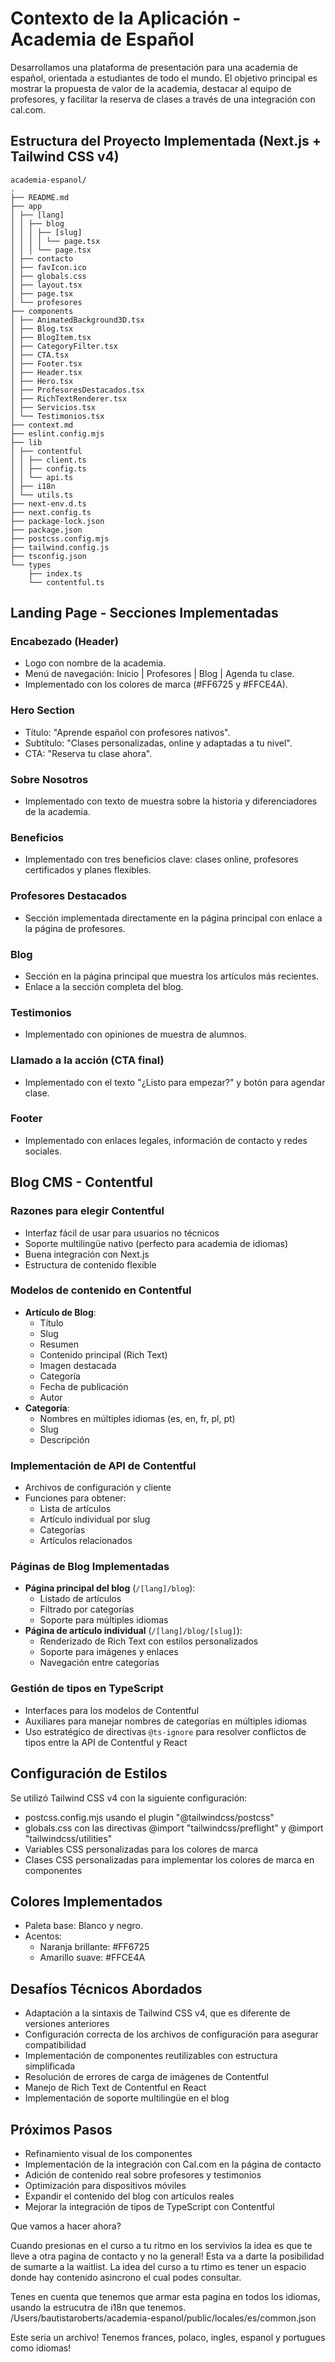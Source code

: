 # Contexto de la Aplicación - Academia de Español

Desarrollamos una plataforma de presentación para una academia de español, orientada a estudiantes de todo el mundo. El objetivo principal es mostrar la propuesta de valor de la academia, destacar al equipo de profesores, y facilitar la reserva de clases a través de una integración con cal.com.

## Estructura del Proyecto Implementada (Next.js + Tailwind CSS v4)

```
academia-espanol/
.
├── README.md
├── app
│ ├── [lang]
│ │ ├── blog
│ │ │ ├── [slug]
│ │ │ │ └── page.tsx
│ │ │ └── page.tsx
│ ├── contacto
│ ├── favIcon.ico
│ ├── globals.css
│ ├── layout.tsx
│ ├── page.tsx
│ └── profesores
├── components
│ ├── AnimatedBackground3D.tsx
│ ├── Blog.tsx
│ ├── BlogItem.tsx
│ ├── CategoryFilter.tsx
│ ├── CTA.tsx
│ ├── Footer.tsx
│ ├── Header.tsx
│ ├── Hero.tsx
│ ├── ProfesoresDestacados.tsx
│ ├── RichTextRenderer.tsx
│ ├── Servicios.tsx
│ └── Testimonios.tsx
├── context.md
├── eslint.config.mjs
├── lib
│ ├── contentful
│ │ ├── client.ts
│ │ ├── config.ts
│ │ └── api.ts
│ ├── i18n
│ └── utils.ts
├── next-env.d.ts
├── next.config.ts
├── package-lock.json
├── package.json
├── postcss.config.mjs
├── tailwind.config.js
├── tsconfig.json
└── types
    ├── index.ts
    └── contentful.ts
```

## Landing Page - Secciones Implementadas

### Encabezado (Header)

- Logo con nombre de la academia.
- Menú de navegación: Inicio | Profesores | Blog | Agenda tu clase.
- Implementado con los colores de marca (#FF6725 y #FFCE4A).

### Hero Section

- Título: "Aprende español con profesores nativos".
- Subtítulo: "Clases personalizadas, online y adaptadas a tu nivel".
- CTA: "Reserva tu clase ahora".

### Sobre Nosotros

- Implementado con texto de muestra sobre la historia y diferenciadores de la academia.

### Beneficios

- Implementado con tres beneficios clave: clases online, profesores certificados y planes flexibles.

### Profesores Destacados

- Sección implementada directamente en la página principal con enlace a la página de profesores.

### Blog

- Sección en la página principal que muestra los artículos más recientes.
- Enlace a la sección completa del blog.

### Testimonios

- Implementado con opiniones de muestra de alumnos.

### Llamado a la acción (CTA final)

- Implementado con el texto "¿Listo para empezar?" y botón para agendar clase.

### Footer

- Implementado con enlaces legales, información de contacto y redes sociales.

## Blog CMS - Contentful

### Razones para elegir Contentful

- Interfaz fácil de usar para usuarios no técnicos
- Soporte multilingüe nativo (perfecto para academia de idiomas)
- Buena integración con Next.js
- Estructura de contenido flexible

### Modelos de contenido en Contentful

- **Artículo de Blog**:
  - Título
  - Slug
  - Resumen
  - Contenido principal (Rich Text)
  - Imagen destacada
  - Categoría
  - Fecha de publicación
  - Autor
- **Categoría**:
  - Nombres en múltiples idiomas (es, en, fr, pl, pt)
  - Slug
  - Descripción

### Implementación de API de Contentful

- Archivos de configuración y cliente
- Funciones para obtener:
  - Lista de artículos
  - Artículo individual por slug
  - Categorías
  - Artículos relacionados

### Páginas de Blog Implementadas

- **Página principal del blog** (`/[lang]/blog`):
  - Listado de artículos
  - Filtrado por categorías
  - Soporte para múltiples idiomas
- **Página de artículo individual** (`/[lang]/blog/[slug]`):
  - Renderizado de Rich Text con estilos personalizados
  - Soporte para imágenes y enlaces
  - Navegación entre categorías

### Gestión de tipos en TypeScript

- Interfaces para los modelos de Contentful
- Auxiliares para manejar nombres de categorías en múltiples idiomas
- Uso estratégico de directivas `@ts-ignore` para resolver conflictos de tipos entre la API de Contentful y React

## Configuración de Estilos

Se utilizó Tailwind CSS v4 con la siguiente configuración:

- postcss.config.mjs usando el plugin "@tailwindcss/postcss"
- globals.css con las directivas @import "tailwindcss/preflight" y @import "tailwindcss/utilities"
- Variables CSS personalizadas para los colores de marca
- Clases CSS personalizadas para implementar los colores de marca en componentes

## Colores Implementados

- Paleta base: Blanco y negro.
- Acentos:
  - Naranja brillante: #FF6725
  - Amarillo suave: #FFCE4A

## Desafíos Técnicos Abordados

- Adaptación a la sintaxis de Tailwind CSS v4, que es diferente de versiones anteriores
- Configuración correcta de los archivos de configuración para asegurar compatibilidad
- Implementación de componentes reutilizables con estructura simplificada
- Resolución de errores de carga de imágenes de Contentful
- Manejo de Rich Text de Contentful en React
- Implementación de soporte multilingüe en el blog

## Próximos Pasos

- Refinamiento visual de los componentes
- Implementación de la integración con Cal.com en la página de contacto
- Adición de contenido real sobre profesores y testimonios
- Optimización para dispositivos móviles
- Expandir el contenido del blog con artículos reales
- Mejorar la integración de tipos de TypeScript con Contentful

Que vamos a hacer ahora?

Cuando presionas en el curso a tu ritmo en los servivios la idea es que te lleve a otra pagina de contacto y no la general! Esta va a darte la posibilidad de sumarte a la waitlist. La idea del curso a tu rtimo es tener un espacio donde hay contenido asincrono el cual podes consultar.

Tenes en cuenta que tenemos que armar esta pagina en todos los idiomas, usando la estrucutra de i18n que tenemos.
/Users/bautistaroberts/academia-espanol/public/locales/es/common.json

Este seria un archivo! Tenemos frances, polaco, ingles, espanol y portugues como idiomas!
